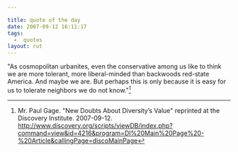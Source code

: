```yaml
---

title: quote of the day
date: 2007-09-12 16:11:17
tags:
  -  quotes
layout: rut
---
```


"As cosmopolitan urbanites, even the conservative among us like to think we are more tolerant, more liberal-minded than backwoods red-state America. And maybe we are. But perhaps this is only because it is easy for us to tolerate neighbors we do not know."[^200709121]

[^200709121]:  Mr. Paul Gage.  "New Doubts About Diversity’s Value"  reprinted at the Discovery Institute.  2007-09-12.  <http://www.discovery.org/scripts/viewDB/index.php?command=view&id=4216&program=DI%20Main%20Page%20-%20Article&callingPage=discoMainPage>


